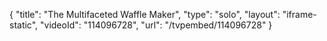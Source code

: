 {
    "title": "The Multifaceted Waffle Maker",
    "type": "solo",
    "layout": "iframe-static",
    "videoId": "114096728",
    "url": "\/tvpembed\/114096728"
}